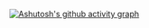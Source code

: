 [![Ashutosh's github activity graph](https://github-readme-activity-graph.vercel.app/graph?username=edivinjoao&bg_color=0d0d0d&color=a42d2d&line=c32222&point=8a8a8a&area=true&hide_border=true)](https://github.com/ashutosh00710/github-readme-activity-graph)
